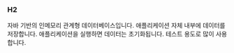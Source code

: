 ### H2

자바 기반의 인메모리 관계형 데이터베이스입니다. 애플리케이션 자체 내부에 데이터를 저장합니다. 애플리케이션을 실행하면 데이터는 초기화됩니다. 테스트 용도로 많이 사용합니다.
